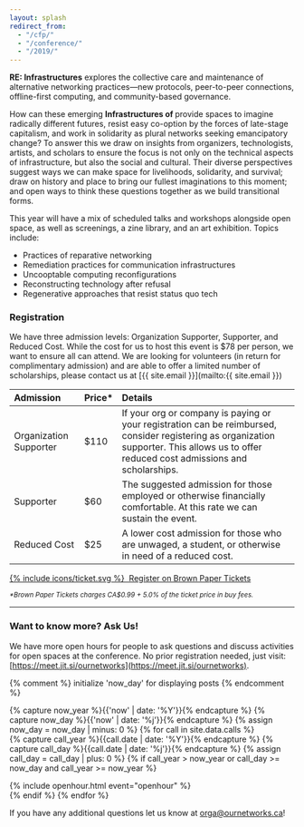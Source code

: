 ```yaml
---
layout: splash
redirect_from:
  - "/cfp/"
  - "/conference/"
  - "/2019/"
---
```


**RE: Infrastructures** explores the collective care and maintenance of alternative networking practices—new protocols, peer-to-peer connections, offline-first computing, and community-based governance. 

How can these emerging **Infrastructures of <span class="word"></span>** provide spaces to imagine<span class="word-spacer"></span>  
radically different futures, resist easy co-option by the forces of late-stage capitalism, and work in solidarity as plural networks seeking emancipatory change? To answer this we draw on insights from organizers, technologists, artists, and scholars to ensure the focus is not only on the technical aspects of infrastructure, but also the social and cultural. Their diverse perspectives suggest ways we can make space for livelihoods, solidarity, and survival; draw on history and place to bring our fullest imaginations to this moment; and open ways to think these questions together as we build transitional forms.

This year will have a mix of scheduled talks and workshops alongside open space, as well as screenings, a zine library, and an art exhibition. Topics include:

- Practices of reparative networking
- Remediation practices for communication infrastructures
- Uncooptable computing reconfigurations
- Reconstructing technology after refusal
- Regenerative approaches that resist status quo tech

### Registration

We have three admission levels: Organization Supporter, Supporter, and Reduced Cost. While the cost for us to host this event is $78 per person, we want to ensure all can attend. We are looking for volunteers (in return for complimentary admission) and are able to offer a limited number of scholarships, please contact us at [{{ site.email }}](mailto:{{ site.email }})

| Admission              | Price* | Details |
|:-----------------------|:------|:--------|
| Organization Supporter | $110 | If your org or company is paying or your registration can be reimbursed, consider registering as organization supporter. This allows us to offer reduced cost admissions and scholarships. |
| Supporter              | $60 | The suggested admission for those employed or otherwise financially comfortable. At this rate we can sustain the event. |
| Reduced Cost           | $25 | A lower cost admission for those who are unwaged, a student, or otherwise in need of a reduced cost. |

<a class="button button-primary" href="https://www.brownpapertickets.com/event/4308694">{% include icons/ticket.svg %}&nbsp;&nbsp;Register on Brown Paper Tickets</a>

<small><em>*Brown Paper Tickets charges CA$0.99 + 5.0% of the ticket price in buy fees.</em></small>

***

### Want to know more? Ask Us!

We have more open hours for people to ask questions and discuss activities for open spaces at the conference. No prior registration needed, just visit: [https://meet.jit.si/ournetworks](https://meet.jit.si/ournetworks).

<!-- Call section -->
<section class="sections events-grid flex flex-wrap">
  {% comment %} initialize 'now_day' for displaying posts {% endcomment %}

  {% capture now_year %}{{'now' | date: '%Y'}}{% endcapture %}
  {% capture now_day %}{{'now' | date: '%j'}}{% endcapture %}
  {% assign now_day = now_day | minus: 0 %}
  {% for call in site.data.calls %}      
    {% capture call_year %}{{call.date | date: '%Y'}}{% endcapture %}
    {% capture call_day %}{{call.date | date: '%j'}}{% endcapture %}
    {% assign call_day = call_day | plus: 0 %}
    {% if call_year > now_year or call_day >= now_day and call_year >= now_year %}
    <div class="w-50 event mb-2">
      {% include openhour.html event="openhour" %}
    </div>
    {% endif %}
  {% endfor %}
</section>

If you have any additional questions let us know at [orga@ournetworks.ca](mailto:orga@ournetworks.ca)!
